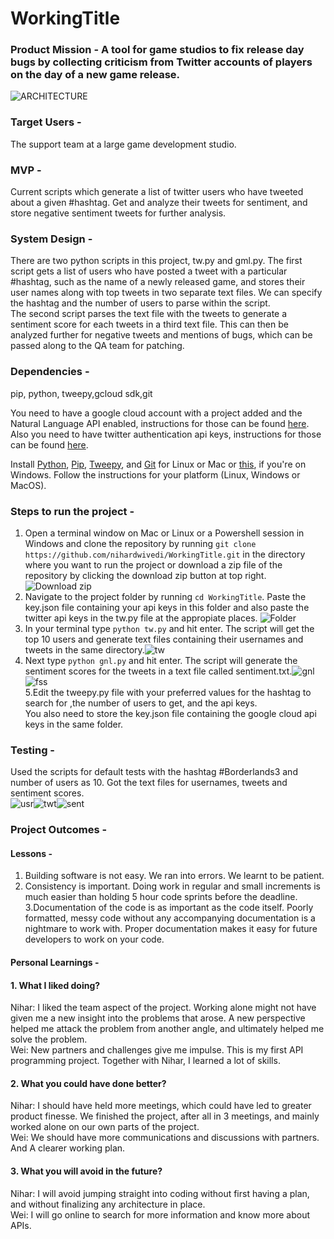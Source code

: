 # WorkingTitle
### Product Mission - A tool for game studios to fix release day bugs by collecting criticism from Twitter accounts of players on the day of a new game release. <br/>

![ARCHITECTURE](https://drive.google.com/uc?export=view&id=1w5MyFNhYvziyGwpdxZAr38DhqtP4EL3s)

### Target Users - <br/>
The support team at a large game development studio. <br/>

### MVP - <br/>
Current scripts which generate a list of twitter users who have tweeted about a given #hashtag. Get and analyze their tweets for sentiment, and store negative sentiment tweets for further analysis. <br/>

### System Design - <br/>
There are two python scripts in this project, tw.py and gml.py. The first script gets a list of users who have posted a tweet with a particular #hashtag, such as the name of a newly released game, and stores their user names along with top tweets in two separate text files. We can specify the hashtag and the number of users to parse within the script.<br/>The second script parses the text file with the tweets to generate a sentiment score for each tweets in a third text file. This can then be analyzed further for negative tweets and mentions of bugs, which can be passed along to the QA team for patching.<br/>

### Dependencies - <br/>

pip, python, tweepy,gcloud sdk,git <br/>

You need to have a google cloud account with a project added and the Natural Language API enabled, instructions for those can be found [here](https://cloud.google.com/natural-language/docs/quickstarts). Also you need to have twitter authentication api keys, instructions for those can be found [here](https://tweepy.readthedocs.io/en/latest/auth_tutorial.html#auth-tutorial).<br/>

Install [Python](www.python.org), [Pip](https://pypi.org/project/pip/), [Tweepy](https://www.tweepy.org/), and [Git](https://git-scm.com/) for Linux or Mac or [this](https://gitforwindows.org/), if you're on Windows. Follow the instructions for your platform (Linux, Windows or MacOS).

### Steps to run the project - <br/>
1. Open a terminal window on Mac or Linux or a Powershell session in Windows and clone the repository by running ```git clone https://github.com/nihardwivedi/WorkingTitle.git``` in the directory where you want to run the project or download a zip file of the repository by clicking the download zip button at top right.![Download zip](https://github.com/nihardwivedi/WorkingTitle/blob/master/git_ss.jpg)<br/>
2. Navigate to the project folder by running ```cd WorkingTitle```. Paste the key.json file containing your api keys in this folder and also paste the twitter api keys in the tw.py file at the appropiate places. ![Folder](https://github.com/nihardwivedi/WorkingTitle/blob/master/f_ss.png)<br/>
3. In your terminal type ```python tw.py``` and hit enter. The script will get the top 10 users and generate text files containing their usernames and tweets in the same directory.![tw](twt.png)<br/>
4. Next type ```python gnl.py``` and hit enter. The script will generate the sentiment scores for the tweets in a text file called sentiment.txt.![gnl](sen.png)<br/>
![fss](f_ss.png)<br/>
5.Edit the tweepy.py file with your preferred values for the hashtag to search for ,the number of users to get, and the api keys.<br/>
You also need to store the key.json file containing the google cloud api keys in the same folder.

### Testing - <br/>
Used the scripts for default tests with the hashtag #Borderlands3 and number of users as 10. Got the text files for usernames, tweets and sentiment scores. <br/>
![usr](users.png)![twt](tweets.png)![sent](sentiment.png)

### Project Outcomes - <br/>
#### Lessons - <br/>
1. Building software is not easy. We ran into errors. We learnt to be patient.<br/>
2. Consistency is important. Doing work in regular and small increments is much easier than holding 5 hour code sprints before the deadline.<br/>
3.Documentation of the code is as important as the code itself. Poorly formatted, messy code without any accompanying documentation is a nightmare to work with. Proper documentation makes it easy for future developers to work on your code.<br/>

#### Personal Learnings - <br/>
#### 1. What I liked doing?<br/>
Nihar: I liked the team aspect of the project. Working alone might not have given me a new insight into the problems that arose. A new perspective helped me attack the problem from another angle, and ultimately helped me solve the problem.<br/>
Wei: New partners and challenges give me impulse. This is my first API programming project. Together with Nihar, I learned a lot of skills.<br/>

#### 2. What you could have done better?
Nihar: I should have held more meetings, which could have led to greater product finesse. We finished the project, after all in 3 meetings, and mainly worked alone on our own parts of the project.<br/>
Wei: We should have more communications and discussions with partners. And A clearer working plan.<br/>

#### 3. What you will avoid in the future?
Nihar: I will avoid jumping straight into coding without first having a plan, and without finalizing any architecture in place.<br/>
Wei: I will go online to search for more information and know more about APIs.<br/>
